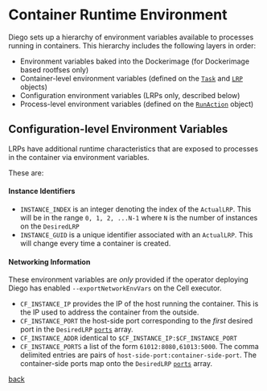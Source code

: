 # Container Runtime Environment

Diego sets up a hierarchy of environment variables available to processes running in containers.  This hierarchy includes the following layers in order:

- Environment variables baked into the Dockerimage (for Dockerimage based rootfses only)
- Container-level environment variables (defined on the [`Task`](tasks.md#env) and [`LRP`](lrps.md#env) objects)
- Configuration environment variables (LRPs only, described below)
- Process-level environment variables (defined on the [`RunAction`](actions.md#runaction) object)

## Configuration-level Environment Variables

LRPs have additional runtime characteristics that are exposed to processes in the container via environment variables.

These are:

#### Instance Identifiers

- `INSTANCE_INDEX` is an integer denoting the index of the `ActualLRP`.  This will be in the range `0, 1, 2, ...N-1` where `N` is the number of instances on the `DesiredLRP`
- `INSTANCE_GUID` is a unique identifier associated with an `ActualLRP`.  This will change every time a container is created.

#### Networking Information

These environment variables are *only* provided if the operator deploying Diego has enabled `--exportNetworkEnvVars` on the Cell executor.

- `CF_INSTANCE_IP` provides the IP of the host running the container.  This is the IP used to address the container from the outside.
- `CF_INSTANCE_PORT` the host-side port corresponding to the *first* desired port in the `DesiredLRP` [`ports`](lrps.md#ports) array.
- `CF_INSTANCE_ADDR` identical to `$CF_INSTANCE_IP:$CF_INSTANCE_PORT`
- `CF_INSTANCE_PORTS` a list of the form `61012:8080,61013:5000`.  The comma delimited entries are pairs of `host-side-port:container-side-port`.  The container-side ports map onto the `DesiredLRP` [`ports`](lrps.md#ports) array.

[back](README.md)
